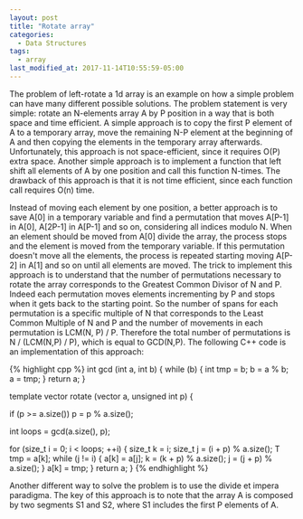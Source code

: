 ```yaml
---
layout: post
title: "Rotate array"
categories:
  - Data Structures
tags:
  - array
last_modified_at: 2017-11-14T10:55:59-05:00
---
```


The problem of left-rotate a 1d array is an example on how a simple problem can have many different possible solutions. The problem statement is very simple: rotate an N-elements array A by P position in a way that is both space and time efficient. A simple approach is to copy the first P element of A to a temporary array, move the remaining N-P element at the beginning of A and then copying the elements in the temporary array afterwards. Unfortunately, this approach is not space-efficient, since it requires O(P) extra space. Another simple approach is to implement a function that left shift all elements of A by one position and call this function N-times. The drawback of this approach is that it is not time efficient, since each function call requires O(n) time.

Instead of moving each element by one position, a better approach is to save A[0] in a temporary variable and find a permutation that moves A[P-1] in A[0], A[2P-1] in A[P-1] and so on, considering all indices modulo N. When an element should be moved from A[0] divide the array, the process stops and the element is moved from the temporary variable. If this permutation doesn't move all the elements, the process is repeated starting moving A[P-2] in A[1] and so on until all elements are moved. The trick to implement this approach is to understand that the number of permutations necessary to rotate the array corresponds to the Greatest Common Divisor of N and P. Indeed each permutation moves elements incrementing by P and stops when it gets back to the starting point. So the number of spans for each permutation is a specific multiple of N that corresponds to the Least Common Multiple of N and P and the number of movements in each permutation is LCM(N, P) / P. Therefore the total number of permutations is N / (LCM(N,P) / P), which is equal to GCD(N,P). The following C++ code is an implementation of this approach:

{% highlight cpp %} 
int gcd (int a, int b) {
  while (b) {
    int tmp = b;
    b = a % b;
    a = tmp;
  }
  return a;
}

template <typename T>
vector<T> rotate (vector<T> a, unsigned int p) {

  if (p >= a.size()) p = p % a.size();

  int loops = gcd(a.size(), p);

  for (size_t i = 0; i < loops; ++i) {
    size_t k = i;
    size_t j = (i + p) % a.size();
    T tmp = a[k];
    while (j != i) {
      a[k] = a[j];
      k = (k + p) % a.size();
      j = (j + p) % a.size();
    }
    a[k] = tmp;
  }
  return a;
} 
{% endhighlight %}

Another different way to solve the problem is to use the divide et impera paradigma. The key of this approach is to note that the array A is composed by two segments S1 and S2, where S1 includes the first P elements of A.  
